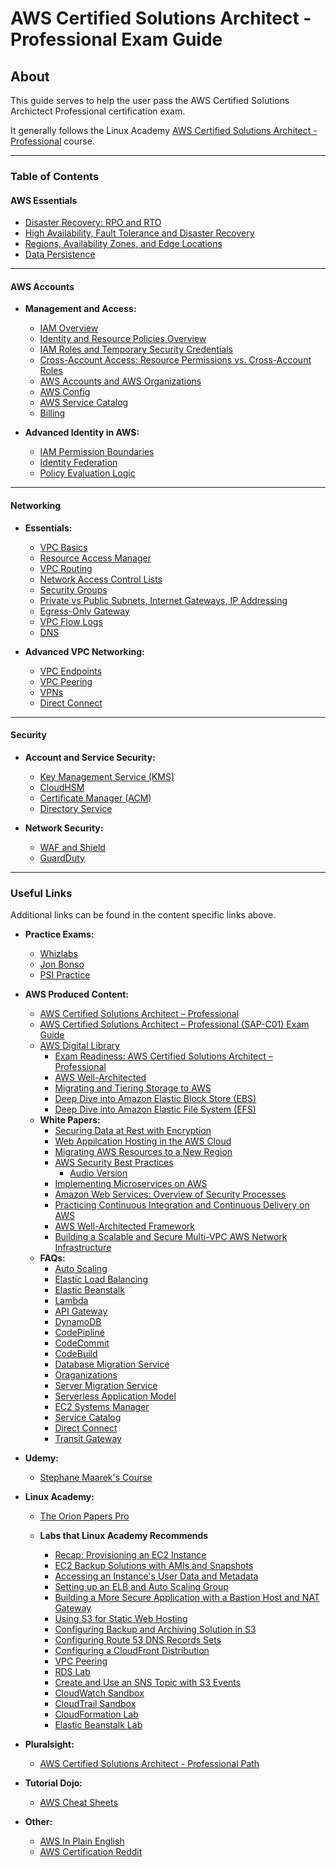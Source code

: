 # AWS Certified Solutions Architect - Professional Exam Guide

## About

This guide serves to help the user pass the AWS Certified Solutions Archictect Professional certification exam.

It generally follows the Linux Academy [AWS Certified Solutions Architect - Professional](https://linuxacademy.com/course/aws-certified-solutions-architect-professional-2018/) course.

--------------------------------

### Table of Contents

#### AWS Essentials

* [Disaster Recovery: RPO and RTO](./docs/1_AWS_Essentials/Disaster_Recovery_RPO_TRO.md)
* [High Availability, Fault Tolerance and Disaster Recovery](./docs/1_AWS_Essentials/High-Availability_Fault-Tolerance_Disaster-Recovery.md)
* [Regions, Availability Zones, and Edge Locations](./docs/1_AWS_Essentials/Regions_AZs_Edge-Infrastructure.md)
* [Data Persistence](./docs/1_AWS_Essentials/Data_Persistence.md)

--------------------------------

#### AWS Accounts

* **Management and Access:**
  * [IAM Overview](./docs/2_Accounts/2a_AWS_Identity_Basics/IAM_Overview.md)
  * [Identity and Resource Policies Overview](./docs/2_Accounts/2a_AWS_Identity_Basics/Identity_and_Resource_Policies.md)
  * [IAM Roles and Temporary Security Credentials](./docs/2_Accounts/2a_AWS_Identity_Basics/IAM_Roles_and_Temporary_Credentials.md)
  * [Cross-Account Access: Resource Permissions vs. Cross-Account Roles](./docs/2_Accounts/2a_AWS_Identity_Basics/Cross-Account_Access.md)
  * [AWS Accounts and AWS Organizations](./docs/2_Accounts/2b_Account_Management/Accounts_Organizations.md)
  * [AWS Config](./docs/2_Accounts/2b_Account_Management/Config.md)
  * [AWS Service Catalog](./docs/2_Accounts/2b_Account_Management/Service_Catalog.md)
  * [Billing](./docs/2_Accounts/2c_Billing_Models/Billing.md)

* **Advanced Identity in AWS:**
  * [IAM Permission Boundaries](./docs/2_Accounts/2d_Advanced_Identity_in_AWS/IAM_Permission_Boundaries.md)
  * [Identity Federation](./docs/2_Accounts/2d_Advanced_Identity_in_AWS/Identity_Federation.md)
  * [Policy Evaluation Logic](./docs/2_Accounts/2d_Advanced_Identity_in_AWS/Policy_Evaluation_Logic.md)

--------------------------------

#### Networking

* **Essentials:**
  * [VPC Basics](./docs/3_Networking/3a_VPC_Essentials/VPC_Basics.md)
  * [Resource Access Manager](./docs/3_Networking/3a_VPC_Essentials/Resource_Access_Manager.md)
  * [VPC Routing](./docs/3_Networking/3a_VPC_Essentials/VPC_Routing.md)
  * [Network Access Control Lists](./docs/3_Networking/3a_VPC_Essentials/NACLs.md)
  * [Security Groups](./docs/3_Networking/3a_VPC_Essentials/Security_Groups.md)
  * [Private vs Public Subnets, Internet Gateways, IP Addressing](./docs/3_Networking/3a_VPC_Essentials/Pub_vs_Priv_Subnets_IGW_IP_Addressing.md)
  * [Egress-Only Gateway](./docs/3_Networking/3a_VPC_Essentials/Egress-Only_Gateways.md)
  * [VPC Flow Logs](./docs/3_Networking/3a_VPC_Essentials/VPC_Flow_Logs.md)
  * [DNS](./docs/3_Networking/3a_VPC_Essentials/DNS_in_VPC.md)

* **Advanced VPC Networking:**
  * [VPC Endpoints](./docs/3_Networking/3b_Advanced_VPC_Networking/VPC_Endpoints.md)
  * [VPC Peering](./docs/3_Networking/3b_Advanced_VPC_Networking/VPC_Peering.md)
  * [VPNs](./docs/3_Networking/3b_Advanced_VPC_Networking/VPNS.md)
  * [Direct Connect](./docs/3_Networking/3b_Advanced_VPC_Networking/Direct_Connect.md)

--------------------------------

#### Security

* **Account and Service Security:**
  * [Key Management Service (KMS)](./docs/4_Security/4a_Account_Service_Security/Key_Management_Service_KMS.md)
  * [CloudHSM](./docs/4_Security/4a_Account_Service_Security/CloudHSM.md)
  * [Certificate Manager (ACM)](./docs/4_Security/4a_Account_Service_Security/Certificate_Manager_ACM.md)
  * [Directory Service](./docs/4_Security/4a_Account_Service_Security/Directory_Service.md)

* **Network Security:**
  * [WAF and Shield](./docs/4_Security/4b_Network_Security/WAF_Shield.md)
  * [GuardDuty](./docs/4_Security/4b_Network_Security/GuardDuty.md)
  
--------------------------------

### Useful Links

Additional links can be found in the content specific links above.

* **Practice Exams:**
  * [Whizlabs](https://www.whizlabs.com/aws-solutions-architect-professional/practice-tests/)
  * [Jon Bonso](https://portal.tutorialsdojo.com/courses/aws-certified-solutions-architect-professional-practice-exams/)
  * [PSI Practice](https://aws.psiexams.com/)

* **AWS Produced Content:**
  * [AWS Certified Solutions Architect – Professional](https://aws.amazon.com/certification/certified-solutions-architect-professional/)
  * [AWS Certified Solutions Architect – Professional (SAP-C01) Exam Guide](https://d1.awsstatic.com/training-and-certification/docs-sa-pro/AWS_Certified_Solutions_Architect_Professional-Exam_Guide_1.2.pdf)
  * [AWS Digital Library](https://www.aws.training/LearningLibrary?&search=&tab=digital_courses)
    * [Exam Readiness: AWS Certified Solutions Architect – Professional](https://www.aws.training/Details/eLearning?id=34737)
    * [AWS Well-Architected](https://www.aws.training/Details/Curriculum?id=42037)
    * [Migrating and Tiering Storage to AWS](https://www.aws.training/Details/eLearning?id=16368)
    * [Deep Dive into Amazon Elastic Block Store (EBS)](https://www.aws.training/Details/eLearning?id=16362)
    * [Deep Dive into Amazon Elastic File System (EFS)](https://www.aws.training/Details/Curriculum?id=25384)
  * **White Papers:**
    * [Securing Data at Rest with Encryption](https://d0.awsstatic.com/whitepapers/aws-securing-data-at-rest-with-encryption.pdf)
    * [Web Appilcation Hosting in the AWS Cloud](https://d0.awsstatic.com/whitepapers/aws-web-hosting-best-practices.pdf?refid=em_)
    * [Migrating AWS Resources to a New Region](http://d0.awsstatic.com/whitepapers/aws-migrate-resources-to-new-region.pdf?refid=70138000001adyu)
    * [AWS Security Best Practices](https://d0.awsstatic.com/whitepapers/Security/AWS_Security_Best_Practices.pdf?refid=em_)
      * [Audio Version](https://soundcloud.com/serverless-guru-871496186/sets/aws-whitepapers)
    * [Implementing Microservices on AWS](https://d1.awsstatic.com/whitepapers/microservices-on-aws.pdf)
    * [Amazon Web Services: Overview of Security Processes](https://d1.awsstatic.com/whitepapers/Security/AWS_Security_Whitepaper.pdf)
    * [Practicing Continuous Integration and Continuous Delivery on AWS](https://d1.awsstatic.com/whitepapers/DevOps/practicing-continuous-integration-continuous-delivery-on-AWS.pdf)
    * [AWS Well-Architected Framework](https://d0.awsstatic.com/whitepapers/architecture/AWS_Well-Architected_Framework.pdf)
    * [Building a Scalable and Secure Multi-VPC AWS Network Infrastructure](https://d1.awsstatic.com/whitepapers/building-a-scalable-and-secure-multi-vpc-aws-network-infrastructure.pdf?did=wp_card&trk=wp_card)
  * **FAQs:**
    * [Auto Scaling](https://aws.amazon.com/ec2/faqs/)
    * [Elastic Load Balancing](https://aws.amazon.com/elasticloadbalancing/faqs/)
    * [Elastic Beanstalk](https://aws.amazon.com/elasticbeanstalk/faqs/)
    * [Lambda](https://aws.amazon.com/lambda/faqs/)
    * [API Gateway](https://aws.amazon.com/api-gateway/faqs/)
    * [DynamoDB](https://aws.amazon.com/dynamodb/faqs/)
    * [CodePipline](https://aws.amazon.com/codepipeline/faqs/)
    * [CodeCommit](https://aws.amazon.com/codecommit/faqs/)
    * [CodeBuild](https://aws.amazon.com/codebuild/faqs/)
    * [Database Migration Service](https://aws.amazon.com/dms/faqs/)
    * [Oraganizations](https://aws.amazon.com/organizations/faqs/)
    * [Server Migration Service](https://aws.amazon.com/server-migration-service/faqs/)
    * [Serverless Application Model](https://aws.amazon.com/serverless/sam/faqs/)
    * [EC2 Systems Manager](https://aws.amazon.com/systems-manager/faq/)
    * [Service Catalog](https://aws.amazon.com/servicecatalog/faqs/)
    * [Direct Connect](https://aws.amazon.com/directconnect/faqs/)
    * [Transit Gateway](https://aws.amazon.com/transit-gateway/faqs/)

* **Udemy:**
  * [Stephane Maarek's Course](https://www.udemy.com/course/aws-solutions-architect-professional/)

* **Linux Academy:**
  * [The Orion Papers Pro](https://interactive.linuxacademy.com/diagrams/OrionPapersPro.html)

  * **Labs that Linux Academy Recommends**
    * [Recap: Provisioning an EC2 Instance](https://linuxacademy.com/cp/livelabs/view/id/161/module/119)
    * [EC2 Backup Solutions with AMIs and Snapshots](https://linuxacademy.com/cp/livelabs/view/id/188/module/119)
    * [Accessing an Instance's User Data and Metadata](https://linuxacademy.com/cp/livelabs/view/id/162/module/119)
    * [Setting up an ELB and Auto Scaling Group](https://linuxacademy.com/cp/livelabs/view/id/165/module/119)
    * [Building a More Secure Application with a Bastion Host and NAT Gateway](https://linuxacademy.com/cp/livelabs/view/id/163/module/119)
    * [Using S3 for Static Web Hosting](https://linuxacademy.com/cp/livelabs/view/id/173/module/119)
    * [Configuring Backup and Archiving Solution in S3](https://linuxacademy.com/cp/livelabs/view/id/172/module/119)
    * [Configuring Route 53 DNS Records Sets](https://linuxacademy.com/cp/livelabs/view/id/166/module/119)
    * [Configuring a CloudFront Distribution](https://linuxacademy.com/cp/livelabs/view/id/167/module/119)
    * [VPC Peering](https://linuxacademy.com/cp/livelabs/view/id/182/module/119)
    * [RDS Lab](https://linuxacademy.com/cp/livelabs/view/id/175/module/119)
    * [Create and Use an SNS Topic with S3 Events](https://linuxacademy.com/cp/livelabs/view/id/174/module/119)
    * [CloudWatch Sandbox](https://linuxacademy.com/cp/livelabs/view/id/178/module/119)
    * [CloudTrail Sandbox](https://linuxacademy.com/cp/livelabs/view/id/179/module/119)
    * [CloudFormation Lab](https://linuxacademy.com/cp/livelabs/view/id/180/module/119)
    * [Elastic Beanstalk Lab](https://linuxacademy.com/cp/livelabs/view/id/181/module/119)

* **Pluralsight:**
  * [AWS Certified Solutions Architect - Professional Path](https://app.pluralsight.com/paths/certificate/aws-certified-solutions-architect-professional)

* **Tutorial Dojo:**
  * [AWS Cheat Sheets](https://tutorialsdojo.com/aws-cheat-sheets/)

* **Other:**
  * [AWS In Plain English](https://expeditedsecurity.com/aws-in-plain-english/)
  * [AWS Certification Reddit](https://www.reddit.com/r/AWSCertifications/)
